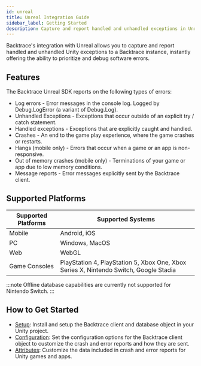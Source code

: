```yaml
---
id: unreal
title: Unreal Integration Guide
sidebar_label: Getting Started
description: Capture and report handled and unhandled exceptions in Unreal games and apps.
---
```

Backtrace's integration with Unreal allows you to capture and report handled and unhandled Unity exceptions to a Backtrace instance, instantly offering the ability to prioritize and debug software errors.

## Features

The Backtrace Unreal SDK reports on the following types of errors:

* Log errors - Error messages in the console log. Logged by Debug.LogError (a variant of Debug.Log).
* Unhandled Exceptions - Exceptions that occur outside of an explicit try / catch statement.
* Handled exceptions - Exceptions that are explicitly caught and handled.
* Crashes - An end to the game play experience, where the game crashes or restarts.
* Hangs (mobile only) -  Errors that occur when a game or an app is non-responsive.
* Out of memory crashes (mobile only) - Terminations of your game or app due to low memory conditions.
* Message reports - Error messages explicitly sent by the Backtrace client.

## Supported Platforms

|Supported Platforms|Supported Systems|
|---------|---------|
|Mobile|Android, iOS|
|PC|Windows, MacOS|
|Web|WebGL|
|Game Consoles|PlayStation 4, PlayStation 5, Xbox One, Xbox Series X, Nintendo Switch, Google Stadia|

:::note
Offline database capabilities are currently not supported for Nintendo Switch.
:::

## How to Get Started

* [Setup](/error-reporting/platform-integrations/unity/setup): Install and setup the Backtrace client and database object in your Unity project.
* [Configuration](/error-reporting/platform-integrations/unity/configuration): Set the configuration options for the Backtrace client object to customize the crash and error reports and how they are sent.
* [Attributes](/error-reporting/platform-integrations/unity/attributes): Customize the data included in crash and error reports for Unity games and apps.
